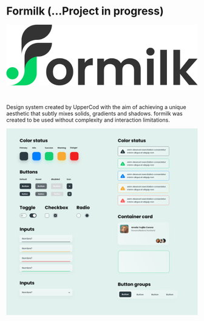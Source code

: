 # Formilk (...Project in progress)

![logo](./doc/logo.svg)

<br/>

Design system created by UpperCod with the aim of achieving a unique aesthetic that subtly mixes solids, gradients and shadows. formilk was created to be used without complexity and interaction limitations.

![preview](./doc/preview.png)
